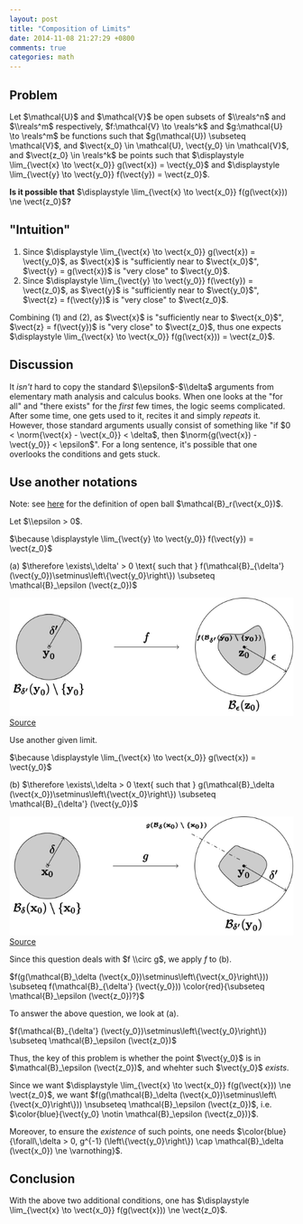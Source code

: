 ```yaml
---
layout: post
title: "Composition of Limits"
date: 2014-11-08 21:27:29 +0800
comments: true
categories: math
---
```


Problem
---

Let $\\mathcal\{U}$ and $\\mathcal\{V}$ be open subsets of $\\reals^n$
and $\\reals^m$ respectively, $f:\\mathcal\{V} \\to \\reals^k$ and
$g:\\mathcal\{U} \\to \\reals^m$ be functions such that
$g(\\mathcal\{U}) \\subseteq \\mathcal\{V}$, and $\\vect\{x\_0} \\in
\\mathcal\{U}, \\vect\{y\_0} \\in \\mathcal\{V}$, and $\\vect\{z\_0}
\\in \\reals^k$ be points such that $\\displaystyle
\\lim\_\{\\vect\{x} \\to \\vect\{x\_0}} g(\\vect\{x}) = \\vect\{y\_0}$
and $\\displaystyle \\lim\_\{\\vect\{y} \\to \\vect\{y\_0}}
f(\\vect\{y}) = \\vect\{z\_0}$.

**Is it possible that** $\\displaystyle \\lim\_\{\\vect\{x} \\to
\\vect\{x\_0}} f(g(\\vect\{x})) \\ne \\vect\{z\_0}$**?**

<!-- more -->

\"Intuition\"
---

1.  Since $\\displaystyle \\lim\_\{\\vect\{x} \\to \\vect\{x\_0}}
    g(\\vect\{x}) = \\vect\{y\_0}$, as $\\vect\{x}$ is \"sufficiently
    near to $\\vect\{x\_0}$\", $\\vect\{y} = g(\\vect\{x})$ is \"very
    close\" to $\\vect\{y\_0}$.
2.  Since $\\displaystyle \\lim\_\{\\vect\{y} \\to \\vect\{y\_0}}
    f(\\vect\{y}) = \\vect\{z\_0}$, as $\\vect\{y}$ is \"sufficiently
    near to $\\vect\{y\_0}$\", $\\vect\{z} = f(\\vect\{y})$ is \"very
    close\" to $\\vect\{z\_0}$.

Combining (1) and (2), as $\\vect\{x}$ is \"sufficiently near to
$\\vect\{x\_0}$\", $\\vect\{z} = f(\\vect\{y})$ is \"very close\" to
$\\vect\{z\_0}$, thus one expects $\\displaystyle \\lim\_\{\\vect\{x}
\\to \\vect\{x\_0}} f(g(\\vect\{x})) = \\vect\{z\_0}$.

Discussion
---

It *isn\'t* hard to copy the standard $\\epsilon$-$\\delta$ arguments
from elementary math analysis and calculus books. When one looks at
the \"for all\" and \"there exists\" for the *first* few times, the
logic seems complicated. After some time, one gets used to it, recites
it and simply *repeats* it. However, those standard arguments usually
consist of something like \"if $0 < \\norm\{\\vect\{x} -
\\vect\{x\_0}} < \\delta$, then $\\norm\{g(\\vect\{x}) -
\\vect\{y\_0}} < \\epsilon$\".  For a long sentence, it\'s possible
that one overlooks the conditions and gets stuck.

Use another notations
---

Note: see [here][pp] for the definition of open ball
$\\mathcal\{B}\_r(\\vect\{x\_0})$.

Let $\\epsilon > 0$.

$\\because \\displaystyle \\lim\_\{\\vect\{y} \\to \\vect\{y\_0}}
f(\\vect\{y}) = \\vect\{z\_0}$

(a) $\\therefore \\exists\\,\\delta\' > 0 \\text\{ such that }
f(\\mathcal\{B}\_\{\\delta\'}
(\\vect\{y\_0})\\setminus\\left\\\{\\vect\{y\_0}\\right\\}) \\subseteq
\\mathcal\{B}\_\\epsilon (\\vect\{z\_0})$

![fig1](/images/posts/LimitComposition/limF.svg)  
[Source](/downloads/code/limF.tex)

Use another given limit.

$\\because \\displaystyle \\lim\_\{\\vect\{x} \\to \\vect\{x\_0}}
g(\\vect\{x}) = \\vect\{y\_0}$

(b) $\\therefore \\exists\\,\\delta > 0 \\text\{ such that }
g(\\mathcal\{B}\_\\delta
(\\vect\{x\_0})\\setminus\\left\\\{\\vect\{x\_0}\\right\\}) \\subseteq
\\mathcal\{B}\_\{\\delta\'} (\\vect\{y\_0})$

![fig1](/images/posts/LimitComposition/limG.svg)  
[Source](/downloads/code/limG.tex)

Since this question deals with $f \\circ g$, we apply $f$ to (b).

$f(g(\\mathcal\{B}\_\\delta
(\\vect\{x\_0})\\setminus\\left\\\{\\vect\{x\_0}\\right\\}))
\\subseteq f(\\mathcal\{B}\_\{\\delta\'} (\\vect\{y\_0}))
\\color\{red}\{\\subseteq \\mathcal\{B}\_\\epsilon (\\vect\{z\_0})?}$

To answer the above <span class="grp1">question</span>, we look at
(a).

$f(\\mathcal\{B}\_\{\\delta\'}
(\\vect\{y\_0})\\setminus\\left\\\{\\vect\{y\_0}\\right\\}) \\subseteq
\\mathcal\{B}\_\\epsilon (\\vect\{z\_0})$

Thus, the key of this problem is whether the point $\\vect\{y\_0}$ is
in $\\mathcal\{B}\_\\epsilon (\\vect\{z\_0})$, and whehter such
$\\vect\{y\_0}$ *exists*.

Since we want $\\displaystyle \\lim\_\{\\vect\{x} \\to \\vect\{x\_0}}
f(g(\\vect\{x})) \\ne \\vect\{z\_0}$, we want
$f(g(\\mathcal\{B}\_\\delta
(\\vect\{x\_0})\\setminus\\left\\\{\\vect\{x\_0}\\right\\}))
\\nsubseteq \\mathcal\{B}\_\\epsilon (\\vect\{z\_0})$, i.e.
$\\color\{blue}\{\\vect\{y\_0} \\notin \\mathcal\{B}\_\\epsilon
(\\vect\{z\_0})}$.

Moreover, to ensure the *existence* of such points, one needs
$\\color\{blue}\{\\forall\\,\\delta > 0, g^\{-1}
(\\left\\\{\\vect\{y\_0}\\right\\}) \\cap \\mathcal\{B}\_\\delta
(\\vect\{x\_0}) \\ne \\varnothing}$.

Conclusion
---

With the above <span class="grp2">two additional conditions</span>,
one has $\\displaystyle \\lim\_\{\\vect\{x} \\to \\vect\{x\_0}}
f(g(\\vect\{x})) \\ne \\vect\{z\_0}$.

[pp]: /blog/2014/06/18/definition-of-content-0-sets/#some-basic-definitions "Definition of Content 0 Sets"
